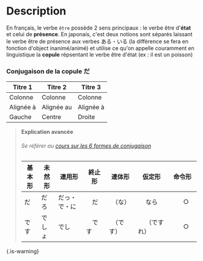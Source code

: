 <!-- TITLE: La copule だ・です -->
<!-- SUBTITLE: A quick summary of Grammaire Copule -->

# Description
En français, le verbe `être` possède 2 sens principaux : le verbe être d'**état** et celui de **présence**. En japonais, c'est deux notions sont séparés laissant le verbe être de présence aux verbes ある・いる (la différence se fera en fonction d'object inanimé/animé) et utilise ce qu'on appelle couramment en linguistique la **copule** répsentant le verbe être d'état (ex : il est un poisson)

### Conjugaison de la copule だ
| Titre 1       |     Titre 2     |   Titre 3      |
| ------------- | -------------   | ---------      |
| Colonne       |     Colonne     |      Colonne   |
| Alignée à     |      Alignée au |     Alignée à  |
| Gauche        |      Centre     |      Droite    |


> **Explication avancée**
> ###### Se référer au [cours sur les 6 formes de conjugaison]()  
>
> | 基本形         |     未然形       |   連用形       | 終止形        | 連体形        | 仮定形        | 命令形        |
> | ------------- | -------------   | ---------      | ---------      | ---------      | ---------      | ---------      |
> |         だ        |           だろ     |      だっ・で・に   |　だ　|　（な）　|　   なら　　|　　○　　|
> |         です     |       でしょ     |      でし   |　です　|　（です）　|　   （ですれ）　|　　○　　|
{.is-warning}